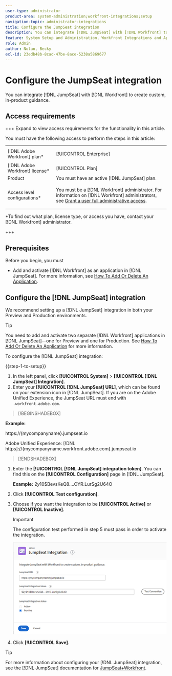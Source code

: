 ```yaml
---
user-type: administrator
product-area: system-administration;workfront-integrations;setup
navigation-topic: administrator-integrations
title: Configure the JumpSeat integration
description: You can integrate [!DNL JumpSeat] with [!DNL Workfront] to create custom, in-product guidance.
feature: System Setup and Administration, Workfront Integrations and Apps
role: Admin
author: Nolan, Becky
exl-id: 23edb48b-8cad-47be-8ace-5238a5869677
---
```

# Configure the JumpSeat integration

You can integrate [!DNL JumpSeat] with [!DNL Workfront] to create custom, in-product guidance.

## Access requirements

+++ Expand to view access requirements for the functionality in this article.

You must have the following access to perform the steps in this article:

<table style="table-layout:auto"> 
 <col> 
 <col> 
 <tbody> 
  <tr> 
   <td role="rowheader">[!DNL Adobe Workfront] plan*</td> 
   <td> <p>[!UICONTROL Enterprise] </p> </td> 
  </tr> 
  <tr> 
   <td role="rowheader">[!DNL Adobe Workfront] license*</td> 
   <td>[!UICONTROL Plan]</td> 
  </tr> 
  <tr> 
   <td role="rowheader">Product</td> 
   <td>You must have an active [!DNL JumpSeat] plan.</td> 
  </tr> 
  <tr> 
   <td role="rowheader">Access level configurations*</td> 
   <td> <p> You must be a [!DNL Workfront] administrator. For information on [!DNL Workfront] administrators, see <a href="../../administration-and-setup/add-users/configure-and-grant-access/grant-a-user-full-administrative-access.md" class="MCXref xref">Grant a user full administrative access</a>.</p> </td> 
  </tr> 
 </tbody> 
</table>

&#42;To find out what plan, license type, or access you have, contact your [!DNL Workfront] administrator.

+++

## Prerequisites

Before you begin, you must

* Add and activate [!DNL Workfront] as an application in [!DNL JumpSeat]. For more information, see [How To Add Or Delete An Application](https://support.jumpseat.io/article/how-to-add-an-application/).

## Configure the [!DNL JumpSeat] integration

We recommend setting up a [!DNL JumpSeat] integration in both your Preview and Production environments.

>[!TIP]
>
>You need to add and activate two separate [!DNL Workfront] applications in [!DNL JumpSeat]—one for Preview and one for Production. See [How To Add Or Delete An Application](https://support.jumpseat.io/article/how-to-add-an-application/) for more information.

To configure the [!DNL JumpSeat] integration:

{{step-1-to-setup}}

1. In the left panel, click **[!UICONTROL System]** > **[!UICONTROL [!DNL JumpSeat] Integration]**.
1. Enter your **[!UICONTROL [!DNL JumpSeat] URL]**, which can be found on your extension icon in [!DNL JumpSeat]. If you are on the Adobe Unified Experience, the JumpSeat URL must end with `.workfront.adobe.com`. 

>[!BEGINSHADEBOX]

**Example:** 

https://{mycompanyname}.jumpseat.io

Adobe Unified Experience: [!DNL https]://{mycompanyname.workfront.adobe.com}.jumpseat.io

>

>[!ENDSHADEBOX]

1. Enter the **[!UICONTROL [!DNL JumpSeat] integration token]**. You can find this on the **[!UICONTROL Configuration]** page in [!DNL JumpSeat].

   **Example:** $2y$10$BevsKeQ8....OYR.LurSg2U64O

1. Click **[!UICONTROL Test configuration]**.
1. Choose if you want the integration to be **[!UICONTROL Active]** or **[!UICONTROL Inactive]**.

   >[!IMPORTANT]
   >
   >The configuration test performed in step 5 must pass in order to activate the integration.

   ![JumpSeat Integration page](assets/jumpseat-integration-page.png)

1. Click **[!UICONTROL Save]**.

>[!TIP]
>
>For more information about configuring your [!DNL JumpSeat] integration, see the [!DNL JumpSeat] documentation for [JumpSeat+Workfront](https://jumpseat.io/landing-page/jumpseat-workfront/).
